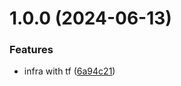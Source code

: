 # 1.0.0 (2024-06-13)


### Features

* infra with tf ([6a94c21](https://github.com/harisheoran/programmer-server/commit/6a94c215c4075b14efeab442df339d5322380f99))
